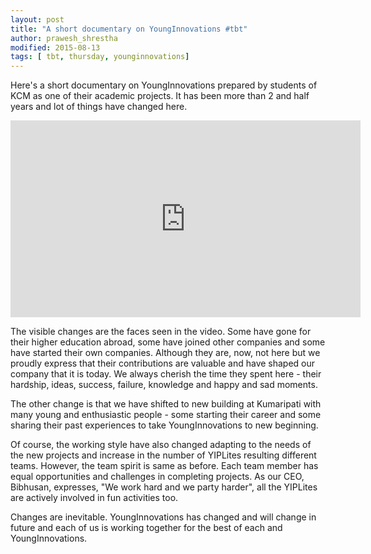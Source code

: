 ```yaml
---
layout: post
title: "A short documentary on YoungInnovations #tbt"
author: prawesh_shrestha
modified: 2015-08-13
tags: [ tbt, thursday, younginnovations]
---
```


Here's a short documentary on YoungInnovations prepared by students of KCM as one of their academic projects. It has been more than 2 and half years and lot of things have changed here. 

<!--more-->

<iframe width="560" height="315" src="https://www.youtube.com/embed/vvLCaE-QhjM" frameborder="0" allowfullscreen></iframe>


The visible changes are the faces seen in the video. Some have gone for their higher education abroad, some have joined other companies and some have started their own companies. Although they are, now, not here but we proudly express that their contributions are valuable and have shaped our company that it is today. We always cherish the time they spent here - their hardship, ideas, success, failure, knowledge and happy and sad moments. 

The other change is that we have shifted to new building at Kumaripati with many young and enthusiastic people - some starting their career and some sharing their past experiences to take YoungInnovations to new beginning. 

Of course, the working style have also changed adapting to the needs of the new projects and increase in the number of YIPLites resulting different teams. However, the team spirit is same as before. Each team member has equal opportunities and challenges in completing projects. As our CEO, Bibhusan, expresses, "We work hard and we party harder", all the YIPLites are actively involved in fun activities too.

Changes are inevitable. YoungInnovations has changed and will change in future and each of us is working together for the best of each and YoungInnovations.
